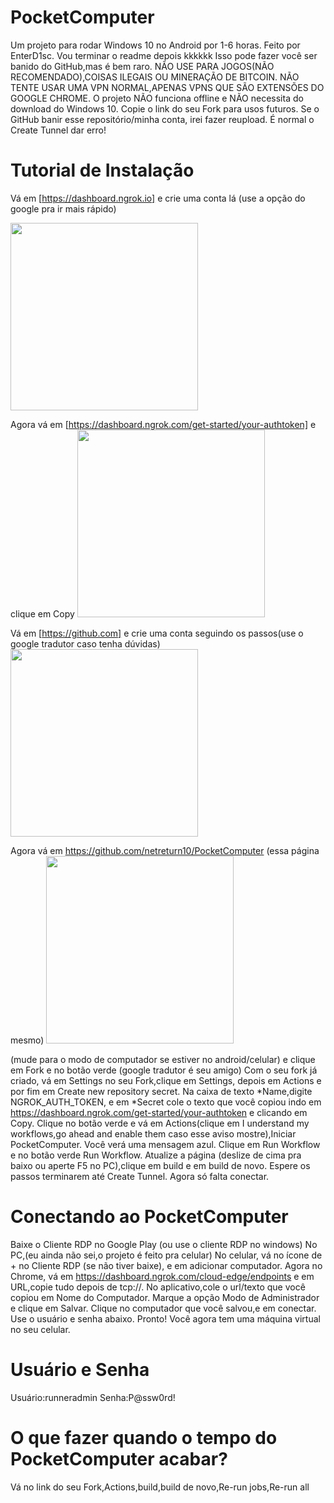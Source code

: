 # PocketComputer
Um projeto para rodar Windows 10 no Android por 1-6 horas.
Feito por EnterD1sc.
Vou terminar o readme depois kkkkkk
Isso pode fazer você ser banido do GitHub,mas é bem raro.
NÃO USE PARA JOGOS(NÃO RECOMENDADO),COISAS ILEGAIS OU MINERAÇÃO DE BITCOIN.
NÃO TENTE USAR UMA VPN NORMAL,APENAS VPNS QUE SÃO EXTENSÕES DO GOOGLE CHROME.
O projeto NÃO funciona offline e NÃO necessita do download do Windows 10.
Copie o link do seu Fork para usos futuros.
Se o GitHub banir esse repositório/minha conta, irei fazer reupload.
É normal o Create Tunnel dar erro!
# Tutorial de Instalação 
Vá em [https://dashboard.ngrok.io] e crie uma conta lá (use a opção do google pra ir mais rápido)

<img src="https://github.com/netreturn10/PocketComputer/assets/126246176/2fe2a2cc-5794-4170-a290-a21d527c203b" width="300">

Agora vá em [https://dashboard.ngrok.com/get-started/your-authtoken] e clique em Copy
<img src="https://github.com/netreturn10/PocketComputer/assets/126246176/0fe6d5a2-7ad5-4c5b-9a00-7694c831c1b8" width="300">

Vá em [https://github.com] e crie uma conta seguindo os passos(use o google tradutor caso tenha dúvidas)
<img src="https://github.com/netreturn10/PocketComputer/assets/126246176/7179e6fd-fc6b-434b-97e3-6f366456d62d" width="300">

Agora vá em https://github.com/netreturn10/PocketComputer (essa página mesmo)
<img src="https://github.com/netreturn10/PocketComputer/assets/126246176/5955b34a-6762-46f0-8794-fb68cf7236eb" width="300">

(mude para o modo de computador se estiver no android/celular) e clique em Fork e no botão verde (google tradutor é seu amigo)
Com o seu fork já criado, vá em Settings no seu Fork,clique em Settings, depois em Actions e por fim em Create new repository secret.
Na caixa de texto *Name,digite NGROK_AUTH_TOKEN, e em *Secret cole o texto que você copiou indo em https://dashboard.ngrok.com/get-started/your-authtoken e clicando em Copy.
Clique no botão verde e vá em Actions(clique em I understand my workflows,go ahead and enable them caso esse aviso mostre),Iniciar PocketComputer. Você verá uma mensagem azul. Clique em Run Workflow e no botão verde Run Workflow.
Atualize a página (deslize de cima pra baixo ou aperte F5 no PC),clique em build e em build de novo. Espere os passos terminarem até Create Tunnel. Agora só falta conectar.
# Conectando ao PocketComputer
Baixe o Cliente RDP no Google Play (ou use o cliente RDP no windows) No PC,(eu ainda não sei,o projeto é feito pra celular)
No celular, vá no ícone de + no Cliente RDP (se não tiver baixe), e em adicionar computador. Agora no Chrome, vá em https://dashboard.ngrok.com/cloud-edge/endpoints e em URL,copie tudo depois de tcp://. No aplicativo,cole o url/texto que você copiou em Nome do Computador.
Marque a opção Modo de Administrador e clique em Salvar. Clique no computador que você salvou,e em conectar. Use o usuário e senha abaixo. Pronto! Você agora tem uma máquina virtual no seu celular.
# Usuário e Senha 
Usuário:runneradmin
Senha:P@ssw0rd!
# O que fazer quando o tempo do PocketComputer acabar?
Vá no link do seu Fork,Actions,build,build de novo,Re-run jobs,Re-run all
